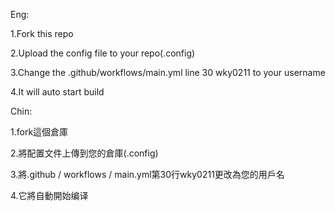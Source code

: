 Eng:

1.Fork this repo

2.Upload the config file to your repo(.config)

3.Change the .github/workflows/main.yml line 30 wky0211 to your username

4.It will auto start build

Chin:

1.fork這個倉庫

2.將配置文件上傳到您的倉庫(.config)

3.將.github / workflows / main.yml第30行wky0211更改為您的用戶名

4.它將自動開始编译
